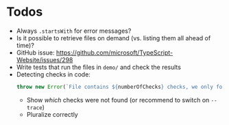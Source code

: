 # Todos

* Always `.startsWith` for error messages?
* Is it possible to retrieve files on demand (vs. listing them all ahead of time)?
* GitHub issue: https://github.com/microsoft/TypeScript-Website/issues/298
* Write tests that run the files in `demo/` and check the results
* Detecting checks in code:
  ```ts
  throw new Error(`File contains ${numberOfChecks} checks, we only found ${fileSuccessCount+fileFailureCount} check(s)`);
  ```
  * Show *which* checks were not found (or recommend to switch on `--trace`)
  * Pluralize correctly
